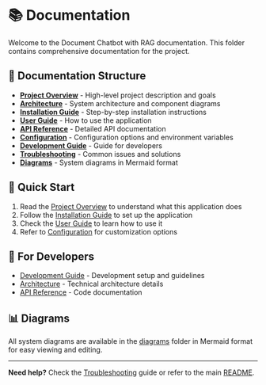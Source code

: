 # 📚 Documentation

Welcome to the Document Chatbot with RAG documentation. This folder contains comprehensive documentation for the project.

## 📁 Documentation Structure

- **[Project Overview](./project-overview.md)** - High-level project description and goals
- **[Architecture](./architecture.md)** - System architecture and component diagrams
- **[Installation Guide](./installation.md)** - Step-by-step installation instructions
- **[User Guide](./user-guide.md)** - How to use the application
- **[API Reference](./api-reference.md)** - Detailed API documentation
- **[Configuration](./configuration.md)** - Configuration options and environment variables
- **[Development Guide](./development.md)** - Guide for developers
- **[Troubleshooting](./troubleshooting.md)** - Common issues and solutions
- **[Diagrams](./diagrams/)** - System diagrams in Mermaid format

## 🚀 Quick Start

1. Read the [Project Overview](./project-overview.md) to understand what this application does
2. Follow the [Installation Guide](./installation.md) to set up the application
3. Check the [User Guide](./user-guide.md) to learn how to use it
4. Refer to [Configuration](./configuration.md) for customization options

## 🔧 For Developers

- [Development Guide](./development.md) - Development setup and guidelines
- [Architecture](./architecture.md) - Technical architecture details
- [API Reference](./api-reference.md) - Code documentation

## 📊 Diagrams

All system diagrams are available in the [diagrams](./diagrams/) folder in Mermaid format for easy viewing and editing.

---

**Need help?** Check the [Troubleshooting](./troubleshooting.md) guide or refer to the main [README](../README.md).